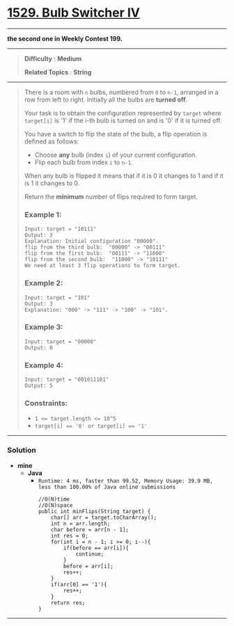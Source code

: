 # [1529. Bulb Switcher IV](https://leetcode.com/problems/bulb-switcher-iv/)

---

**the second one in Weekly Contest 199.**

---

> **Difficulty** : **Medium**
>
> **Related Topics** : **String**

---

> There is a room with `n` bulbs, numbered from `0` to `n-1`, arranged in a row from left to right. Initially all the bulbs are **turned off**.
>
> Your task is to obtain the configuration represented by `target` where `target[i]` is '1' if the i-th bulb is turned on and is '0' if it is turned off.
>
> You have a switch to flip the state of the bulb, a flip operation is defined as follows:
> * Choose **any** bulb (index `i`) of your current configuration.
> * Flip each bulb from index `i` to `n-1`.
>
> When any bulb is flipped it means that if it is 0 it changes to 1 and if it is 1 it changes to 0.
>
> Return the **minimum** number of flips required to form target.
>
>
>
> ### Example 1:
> ```
> Input: target = "10111"
> Output: 3
> Explanation: Initial configuration "00000".
> flip from the third bulb:  "00000" -> "00111"
> flip from the first bulb:  "00111" -> "11000"
> flip from the second bulb:  "11000" -> "10111"
> We need at least 3 flip operations to form target.
> ```
>
> ### Example 2:
> ```
> Input: target = "101"
> Output: 3
> Explanation: "000" -> "111" -> "100" -> "101".
> ```
>
> ### Example 3:
> ```
> Input: target = "00000"
> Output: 0
> ```
>
> ### Example 4:
> ```
> Input: target = "001011101"
> Output: 5
> ```
>
> ### Constraints:
> * `1 <= target.length <= 10^5`
> * `target[i] == '0' or target[i] == '1'`


---

### Solution
* **mine**
  * **Java**
    * `Runtime: 4 ms, faster than 99.52, Memory Usage: 39.9 MB, less than 100.00% of Java online submissions`
      ```
      //O(N)time
      //O(N)space
      public int minFlips(String target) {
          char[] arr = target.toCharArray();
          int n = arr.length;
          char before = arr[n - 1];
          int res = 0;
          for(int i = n - 1; i >= 0; i--){
              if(before == arr[i]){
                  continue;
              }
              before = arr[i];
              res++;
          }
          if(arr[0] == '1'){
              res++;
          }
          return res;
      }
      ```


---
